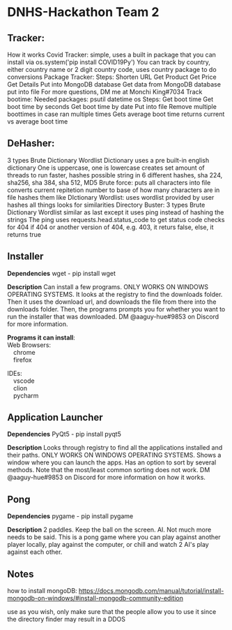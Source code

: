 # DNHS-Hackathon Team 2

## Tracker:
How it works
Covid Tracker:
simple, uses a built in package that you can install via os.system('pip install COVID19Py')
You can track by country, either country name or 2 digit country code, uses country package to do conversions
Package Tracker:
Steps:
Shorten URL
Get Product
Get Price
Get Details
Put into MongoDB database
Get data from MongoDB database
put into file
For more questions, DM me at Monchi King#7034
Track bootime:
Needed packages:
psutil
datetime
os
Steps:
Get boot time
Get boot time by seconds
Get boot time by date
Put into file
Remove multiple boottimes in case ran multiple times
Gets average boot time
returns current vs average boot time

## DeHasher:
3 types
Brute
Dictionary
Wordlist
Dictionary uses a pre built-in english dictionary
One is uppercase, one is lowercase
creates set amount of threads to run faster, hashes possible string in 6 different hashes, sha 224, sha256, sha 384, sha 512, MD5
Brute force:
puts all characters into file
converts current repitetion number to base of how many characters are in file
hashes them like DIctionary
Wordlist:
uses wordlist provided by user
hashes all things
looks for similarities
Directory Buster:
3 types
Brute
Dictionary
Wordlist
similar as last except it uses ping instead of hashing the strings
The ping uses requests.head.status_code to get status code
checks for 404
if 404 or another version of 404, e.g. 403, it returs false, else, it returns true

## Installer

**Dependencies**
wget - pip install wget

**Description**
Can install a few programs. ONLY WORKS ON WINDOWS OPERATING SYSTEMS. It looks at the registry to find the downloads folder.
Then it uses the download url, and downloads the file from there into the downloads folder.
Then, the programs prompts you for whether you want to run the installer that was downloaded. DM @aaguy-hue#9853 on Discord for more information.

**Programs it can install**:\
Web Browsers:\
 chrome\
 firefox

IDEs:\
 vscode\
 clion\
 pycharm
 
## Application Launcher

**Dependencies**
PyQt5 - pip install pyqt5

**Description**
Looks through registry to find all the applications installed and their paths. ONLY WORKS ON WINDOWS OPERATING SYSTEMS. Shows a window where you can launch the apps. Has an option to sort by several methods. Note that the most/least common sorting does not work. DM @aaguy-hue#9853 on Discord for more information on how it works.

## Pong

**Dependencies**
pygame - pip install pygame

**Description**
2 paddles. Keep the ball on the screen. AI. Not much more needs to be said. This is a pong game where you can play against another player locally, play against the computer, or chill and watch 2 AI's play against each other.

## Notes 
how to install mongoDB: https://docs.mongodb.com/manual/tutorial/install-mongodb-on-windows/#install-mongodb-community-edition

use as you wish, only make sure that the people allow you to use it since the directory finder may result in a DDOS
